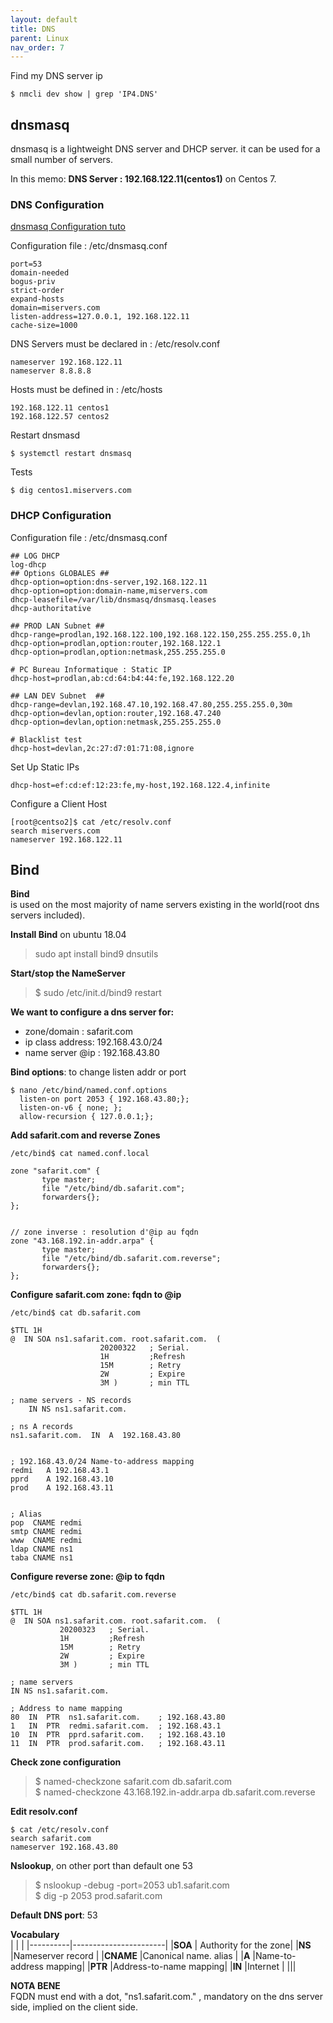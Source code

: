 ```yaml
---
layout: default
title: DNS
parent: Linux
nav_order: 7
---
```


Find my DNS server ip

	$ nmcli dev show | grep 'IP4.DNS'

## dnsmasq

dnsmasq is a lightweight DNS server and DHCP server. it can be used for a small number of servers.

In this memo: **DNS Server : 192.168.122.11(centos1)** on Centos 7.

### DNS Configuration 

[dnsmasq Configuration tuto](https://linuxhint.com/dnsmasq-ubuntu-tutorial/)

Configuration file :  /etc/dnsmasq.conf

	port=53
	domain-needed
	bogus-priv
	strict-order
	expand-hosts
	domain=miservers.com
	listen-address=127.0.0.1, 192.168.122.11
	cache-size=1000

DNS Servers must be declared in : /etc/resolv.conf

	nameserver 192.168.122.11
	nameserver 8.8.8.8

Hosts must be defined in : /etc/hosts

	192.168.122.11 centos1 
	192.168.122.57 centos2 

Restart dnsmasd

	$ systemctl restart dnsmasq

Tests

	$ dig centos1.miservers.com


### DHCP Configuration

Configuration file :  /etc/dnsmasq.conf

	## LOG DHCP
	log-dhcp
	## Options GLOBALES ##
	dhcp-option=option:dns-server,192.168.122.11
	dhcp-option=option:domain-name,miservers.com
	dhcp-leasefile=/var/lib/dnsmasq/dnsmasq.leases
	dhcp-authoritative
	
	## PROD LAN Subnet ##
	dhcp-range=prodlan,192.168.122.100,192.168.122.150,255.255.255.0,1h
	dhcp-option=prodlan,option:router,192.168.122.1
	dhcp-option=prodlan,option:netmask,255.255.255.0
	
	# PC Bureau Informatique : Static IP
	dhcp-host=prodlan,ab:cd:64:b4:44:fe,192.168.122.20

	## LAN DEV Subnet  ##
	dhcp-range=devlan,192.168.47.10,192.168.47.80,255.255.255.0,30m
	dhcp-option=devlan,option:router,192.168.47.240
	dhcp-option=devlan,option:netmask,255.255.255.0
	
	# Blacklist test
	dhcp-host=devlan,2c:27:d7:01:71:08,ignore
 

Set Up Static IPs

	dhcp-host=ef:cd:ef:12:23:fe,my-host,192.168.122.4,infinite

Configure a Client Host 

	[root@centso2]$ cat /etc/resolv.conf
	search miservers.com
	nameserver 192.168.122.11



## Bind

**Bind**   
is used on the most majority of name servers existing in the world(root dns servers included).

**Install Bind** on ubuntu 18.04
> sudo apt install bind9 dnsutils

**Start/stop the NameServer**
> $ sudo /etc/init.d/bind9 restart

**We want to configure a dns server for:**
- zone/domain : safarit.com
- ip class address: 192.168.43.0/24
- name server @ip : 192.168.43.80

**Bind options**: to change listen addr or port
~~~
$ nano /etc/bind/named.conf.options
  listen-on port 2053 { 192.168.43.80;};
  listen-on-v6 { none; };
  allow-recursion { 127.0.0.1;};
~~~

**Add safarit.com and reverse Zones**
~~~
/etc/bind$ cat named.conf.local 

zone "safarit.com" {
       type master;
       file "/etc/bind/db.safarit.com";
       forwarders{};
};


// zone inverse : resolution d'@ip au fqdn 
zone "43.168.192.in-addr.arpa" {
       type master;
       file "/etc/bind/db.safarit.com.reverse";
       forwarders{};
};
~~~

**Configure safarit.com zone: fqdn to @ip**
~~~
/etc/bind$ cat db.safarit.com

$TTL 1H
@  IN SOA ns1.safarit.com. root.safarit.com.  (
                    20200322   ; Serial.
                    1H         ;Refresh 
                    15M        ; Retry
                    2W         ; Expire
                    3M )       ; min TTL  

; name servers - NS records
    IN NS ns1.safarit.com.

; ns A records 
ns1.safarit.com.  IN  A  192.168.43.80 


; 192.168.43.0/24 Name-to-address mapping
redmi   A 192.168.43.1 
pprd    A 192.168.43.10
prod    A 192.168.43.11 
 

; Alias 
pop  CNAME redmi 
smtp CNAME redmi 
www  CNAME redmi
ldap CNAME ns1
taba CNAME ns1
~~~

**Configure reverse zone: @ip to fqdn**
~~~
/etc/bind$ cat db.safarit.com.reverse

$TTL 1H
@  IN SOA ns1.safarit.com. root.safarit.com.  (
           20200323   ; Serial.
           1H         ;Refresh 
           15M        ; Retry
           2W         ; Expire
           3M )       ; min TTL  

; name servers
IN NS ns1.safarit.com.

; Address to name mapping
80  IN  PTR  ns1.safarit.com.    ; 192.168.43.80
1   IN  PTR  redmi.safarit.com.  ; 192.168.43.1
10  IN  PTR  pprd.safarit.com.   ; 192.168.43.10
11  IN  PTR  prod.safarit.com.   ; 192.168.43.11
~~~

**Check zone configuration**   
> $ named-checkzone   safarit.com   db.safarit.com  
> $ named-checkzone   43.168.192.in-addr.arpa   db.safarit.com.reverse


**Edit resolv.conf**  
~~~
$ cat /etc/resolv.conf
search safarit.com
nameserver 192.168.43.80
~~~

**Nslookup**, on other port than default one 53  
> $ nslookup -debug -port=2053 ub1.safarit.com  
> $ dig -p 2053 prod.safarit.com


**Default DNS port**: 53

**Vocabulary**  
|          |                       |
|----------|-----------------------|
|**SOA**   | Authority for the zone|
|**NS**    |Nameserver record      |
|**CNAME** |Canonical name. alias  |
|**A**     |Name-to-address mapping|
|**PTR**   |Address-to-name mapping|
|**IN**    |Internet               |
|||

**NOTA BENE**  
FQDN must end with a dot, "ns1.safarit.com." , mandatory on the dns server side, implied on the client side.
